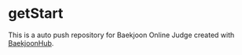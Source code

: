 # getStart
This is a auto push repository for Baekjoon Online Judge created with [BaekjoonHub](https://github.com/BaekjoonHub/BaekjoonHub).
